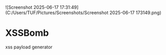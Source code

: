![Screenshot 2025-06-17 17:31:49](C:/Users/TUF/Pictures/Screenshots/Screenshot 2025-06-17 173149.png)
# XSSBomb
xss payload generator
